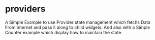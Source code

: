 # providers

A Simple Example to use Provider state management which fetchs Data From internet and pass it along to child widgets. And also with a Simple Counter example which display how to maintain the state.
